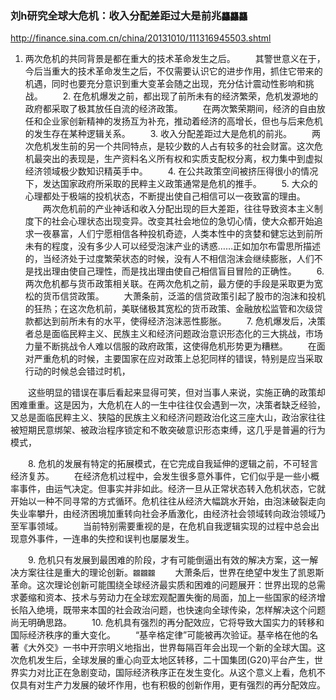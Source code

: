 ### 刘h研究全球大危机：收入分配差距过大是前兆`龘龘龘`
http://finance.sina.com.cn/china/20131010/111316945503.shtml

1. 两次危机的共同背景是都在重大的技术革命发生之后。
　　其警世意义在于，今后当重大的技术革命发生之后，不仅需要认识它的进步作用，抓住它带来的机遇，同时也要充分意识到重大变革会随之出现，充分估计震动性影响和挑战。
　　2. 在危机爆发之前，都出现了前所未有的经济繁荣，危机发源地的政府都采取了极其放任自流的经济政策。
　　在两次繁荣期间，经济的自由放任和企业家创新精神的发扬互为补充，推动着经济的高增长，但也与后来危机的发生存在某种逻辑关系。
　　3. 收入分配差距过大是危机的前兆。
　　两次危机发生前的另一个共同特点，是较少数的人占有较多的社会财富。这次危机最突出的表现是，生产资料名义所有权和实质支配权分离，权力集中到虚拟经济领域极少数知识精英手中。
　　4. 在公共政策空间被挤压得很小的情况下，发达国家政府所采取的民粹主义政策通常是危机的推手。
　　5. 大众的心理都处于极端的投机状态，不断提出使自己相信可以一夜致富的理由。
　　两次危机前的产业神话和收入分配出现的巨大差距，往往导致资本主义制度下的社会心理状态出现变异。改变其社会地位的急切心情，使大众都开始追求一夜暴富，人们宁愿相信各种投机奇迹，人类本性中的贪婪和健忘达到前所未有的程度，没有多少人可以经受泡沫产业的诱惑……正如加尔布雷思所描述的，当经济处于过度繁荣状态的时候，没有人不相信泡沫会继续膨胀，人们不是找出理由使自己理性，而是找出理由使自己相信盲目冒险的正确性。
　　6. 两次危机都与货币政策相关联。在两次危机之前，最方便的手段是采取更为宽松的货币信贷政策。
　　大萧条前，泛滥的信贷政策引起了股市的泡沫和投机的狂热；在这次危机前，美联储极其宽松的货币政策、金融放松监管和次级贷款都达到前所未有的水平，使得经济泡沫恶性膨胀。
　　7. 危机爆发后，决策者总是面临民粹主义、民族主义和经济问题政治意识形态化的三大挑战，市场力量不断挑战令人难以信服的政府政策，这使得危机形势更为糟糕。
　　在面对严重危机的时候，主要国家在应对政策上总犯同样的错误，特别是应当采取行动的时候总会错过时机，

　　这些明显的错误在事后看起来显得可笑，但对当事人来说，实施正确的政策却困难重重。这是因为，大危机在人的一生中往往仅会遇到一次，决策者缺乏经验，又总是面临民粹主义、狭隘的民族主义和经济问题政治化这三座大山，政治家往往被短期民意绑架、被政治程序锁定和不敢突破意识形态束缚，这几乎是普遍的行为模式，

　　8. 危机的发展有特定的拓展模式，在它完成自我延伸的逻辑之前，不可轻言经济复苏。
　　在经济危机过程中，会发生很多意外事件，它们似乎是一些小概率事件，由运气决定。但事实并非如此。经济一旦从正常状态转入危机状态，它就开始以一种不同寻常的方式循环。危机往往从经济大幅跳水开始，由泡沫破裂走向失业率攀升，由经济困境加重转向社会矛盾激化，由经济社会领域转向政治领域乃至军事领域。
　　当前特别需要重视的是，在危机自我逻辑实现的过程中总会出现意外事件，一连串的失控和误判也屡屡发生。

　　9. 危机只有发展到最困难的阶段，才有可能倒逼出有效的解决方案，这一解决方案往往是重大的理论创新。`龖龖龖`
　　大萧条后，世界在绝望中发生了凯恩斯革命。这次理论创新可能围绕全球经济最实质和困难的问题展开：世界出现的总需求萎缩和资本、技术与劳动力在全球宏观配置失衡的局面，加上一些国家的经济增长陷入绝境，既带来本国的社会政治问题，也快速向全球传染，怎样解决这个问题尚无明确思路。
　　10. 危机具有强烈的再分配效应，它将导致大国实力的转移和国际经济秩序的重大变化。
　　“基辛格定律”可能被再次验证。基辛格在他的名著《大外交》一书中开宗明义地指出，世界每隔百年会出现一个新的全球大国。这次危机发生后，全球发展的重心向亚太地区转移，二十国集团(G20)平台产生，世界实力对比正在急剧变动，国际经济秩序正在发生变化。从这个意义上看，危机不仅具有对生产力发展的破坏作用，也有积极的创新作用，更有强烈的再分配效应。
